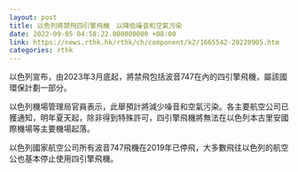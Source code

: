 ```yaml
---
layout: post
title: 以色列將禁飛四引擎飛機　以降低噪音和空氣污染
date: 2022-09-05 04:58:22.000000000 +08:00
link: https://news.rthk.hk/rthk/ch/component/k2/1665542-20220905.htm
categories: rthk
---
```


以色列宣布，由2023年3月底起，將禁飛包括波音747在內的四引擎飛機，屬該國環保計劃一部分。

以色列機場管理局官員表示，此舉預計將減少噪音和空氣污染。各主要航空公司已獲通知，明年夏天起，除非得到特殊許可，四引擎飛機將無法在以色列本古里安國際機場等主要機場起落。 

以色列國家航空公司所有波音747飛機在2019年已停飛，大多數飛往以色列的航空公也基本停止使用四引擎飛機。
